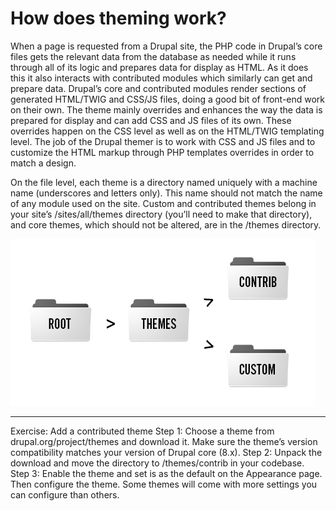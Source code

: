 # How does theming work?

When a page is requested from a Drupal site, the PHP code in Drupal’s core files gets the relevant data from the database as needed while it runs through all of its logic and prepares data for display as HTML. As it does this it also interacts with contributed modules which similarly can get and prepare data. Drupal’s core and contributed modules render sections of generated HTML/TWIG and CSS/JS files, doing a good bit of front-end work on their own. The theme mainly overrides and enhances the way the data is prepared for display and can add CSS and JS files of its own. These overrides happen on the CSS level as well as on the HTML/TWIG templating level. The job of the Drupal themer is to work with CSS and JS files and to customize the HTML markup through PHP templates overrides in order to match a design.  

On the file level, each theme is a directory named uniquely with a machine name (underscores and letters only).  This name should not match the name of any module used on the site. Custom and contributed themes belong in your site’s /sites/all/themes directory (you’ll need to make that directory), and core themes, which should not be altered, are in the /themes directory.

![](folder-org.png)



---

Exercise: Add a contributed theme
Step 1: Choose a theme from drupal.org/project/themes and download it. Make sure the theme’s version compatibility matches your version of Drupal core (8.x).
Step 2: Unpack the download and move the directory to /themes/contrib in your codebase.
Step 3: Enable the theme and set is as the default on the Appearance page. Then configure the theme. Some themes will come with more settings you can configure than others.